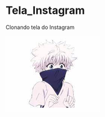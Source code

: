 # Tela_Instagram
Clonando tela do Instagram

<html>                
    <img src="./img/perfil-instagram.jpg" alt="Foto de Perfil">
</html>
